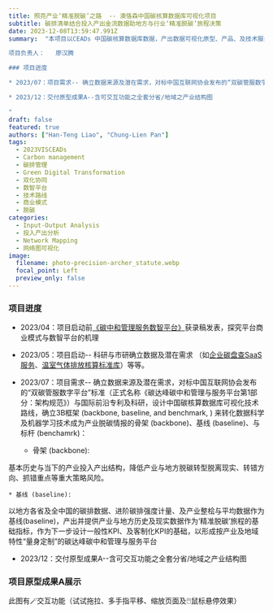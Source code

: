 ```yaml
---
title: 照亮产业‘精准脱碳’之路  -- 澳恪森中国碳核算数据库可视化项目
subtitle: 碳排清单结合投入产出金流数据助地方与行业‘精准脱碳’旅程决策
date: 2023-12-08T13:59:47.991Z
summary:  "本项目以CEADs 中国碳核算数据库数据，产出数据可视化原型、产品、及技术服务。

项目负责人：   廖汉腾

### 项目迸度

* 2023/07：项目需求-- 确立数据来源及潜在需求，对标中国互联网协会发布的“双碳管服数字平台”标准（正式名称《碳达峰碳中和管理与服务平台第1部分：架构规范》）与国际前沿专利及科研，设计中国碳核算数据库可视化技术路线，确立3B框架 (backbone, baseline, and benchmark, ) 来转化数据科学及机器学习技术成为产业脱碳情报的骨架 (backbone)、基线 (baseline)、与标杆 (benchamrk)：

* 2023/12：交付原型成果A--含可交互功能之全套分省/地域之产业结构图

"
draft: false
featured: true
authors: ["Han-Teng Liao", "Chung-Lien Pan"]
tags:
  - 2023VISCEADs
  - Carbon management
  - 碳排管理
  - Green Digital Transformation
  - 双化协同  
  - 数智平台
  - 技术路线
  - 商业模式
  - 脱碳
categories:
  - Input-Output Analysis
  - 投入产出分析
  - Network Mapping
  - 网络图可视化
image:
  filename: photo-precision-archer_statute.webp
  focal_point: Left
  preview_only: false
---
```



### 项目迸度

* 2023/04：项目启动前[《碳中和管理服务数智平台》](https://oxon8.netlify.app/post/2023-02-20-smart-digital-platforms-carbon-neutral-management-services/)获录稿发表，探究平台商业模式与数智平台的机理

* 2023/05：项目启动-- 科研与市研确立数据及潜在需求 （如[企业碳盘查SaaS服务](https://www.skyco2.com/ncem/index.html)、[温室气体排放核算标准库](https://www.skyco2.com/)）等等。

* 2023/07：项目需求-- 确立数据来源及潜在需求，对标中国互联网协会发布的“双碳管服数字平台”标准（正式名称《碳达峰碳中和管理与服务平台第1部分：架构规范》）与国际前沿专利及科研，设计中国碳核算数据库可视化技术路线，确立3B框架 (backbone, baseline, and benchmark, ) 来转化数据科学及机器学习技术成为产业脱碳情报的骨架 (backbone)、基线 (baseline)、与标杆 (benchamrk)：

    * 骨架 (backbone):

基本历史与当下的产业投入产出结构，降低产业与地方脱碳转型脱离现实、转错方向、抓错重点等重大策略风险。

    * 基线 (baseline):

以地方各省及全中国的碳排数据、进阶碳排强度计量、及产业整桧与平均数据作为基线(baseline)，产出并提供产业与地方历史及现实数据作为‘精准脱碳’旅程的基础指标，作为下一步设计一般性KPI、及客制化KPI的基础，以形成按产业及地域特性“量身定制”的碳达峰碳中和管理与服务平台

* 2023/12：交付原型成果A--含可交互功能之全套分省/地域之产业结构图


### 项目原型成果A展示

<style>
.info-vis {
    width: 100vw;
    height: 100vh;
}</style>


<div class="info-vis alert alert-success d-flex align-items-center" role="alert">
	<div class="text-success">此图有🪄交互功能（试试拖拉、多手指平移、缩放页面及🖱️鼠标悬停效果）</div>
	<!-- Info-vis Main Part-->
	<div class="row align-items-center" >
	<div class="col-10"  height="100vh" >
		<!-- Iframe Content -->
		<iframe id="iframeContent" height="100%" width="100%" style="border:none;"></iframe>
	</div>
		<div class="col-2 order-first"  height="100vh" style="background-color:lightgray;">
			<!-- Region Input -->
			<label for="RegionInput" class="form-label fs-3">地域</label>
			<input  value="" class="form-control" list="RegionOptions" id="RegionInput" placeholder="输选地方...">
			<datalist id="RegionOptions"><option data-id="BJ" name="北京 BJ" value="北京 BJ"><option data-id="TJ" name="天津 TJ" value="天津 TJ"><option data-id="HE" name="河北 HE" value="河北 HE"><option data-id="SX" name="山西 SX" value="山西 SX"><option data-id="NM" name="内蒙古 NM" value="内蒙古 NM"><option data-id="LN" name="辽宁 LN" value="辽宁 LN"><option data-id="JL" name="吉林 JL" value="吉林 JL"><option data-id="HL" name="黑龙江 HL" value="黑龙江 HL"><option data-id="SH" name="上海 SH" value="上海 SH"><option data-id="JS" name="江苏 JS" value="江苏 JS"><option data-id="ZJ" name="浙江 ZJ" value="浙江 ZJ"><option data-id="AH" name="安徽 AH" value="安徽 AH"><option data-id="FJ" name="福建 FJ" value="福建 FJ"><option data-id="JX" name="江西 JX" value="江西 JX"><option data-id="SD" name="山东 SD" value="山东 SD"><option data-id="HA" name="河南 HA" value="河南 HA"><option data-id="HB" name="湖北 HB" value="湖北 HB"><option data-id="HN" name="湖南 HN" value="湖南 HN"><option data-id="GD" name="广东 GD" value="广东 GD"><option data-id="GX" name="广西 GX" value="广西 GX"><option data-id="HI" name="海南 HI" value="海南 HI"><option data-id="CQ" name="重庆 CQ" value="重庆 CQ"><option data-id="SC" name="四川 SC" value="四川 SC"><option data-id="GZ" name="贵州 GZ" value="贵州 GZ"><option data-id="YN" name="云南 YN" value="云南 YN"><option data-id="XZ" name="西藏 XZ" value="西藏 XZ"><option data-id="SN" name="陕西 SN" value="陕西 SN"><option data-id="GS" name="甘肃 GS" value="甘肃 GS"><option data-id="QH" name="青海 QH" value="青海 QH"><option data-id="NX" name="宁夏 NX" value="宁夏 NX"><option data-id="XJ" name="新疆 XJ" value="新疆 XJ"></datalist>
			<!-- Year Input -->
			<label for="YearInput" class="form-label fs-3">时间</label>
			<input value="201" class="form-control" list="YearOptions" id="YearInput" placeholder="输选年度">
			<datalist id="YearOptions"><option value="2017new"><option value="2017"><option value="2015">	<option value="2012"></datalist>
			<!-- Button-->
			<button onclick="loadIframe()" type="button" class="btn btn-outline-primary">读取可视化页面</button><br/>
			<h8>选定地域及时间，读取产业投入产出关系结构，及其碳排强度及量。</h8>
			<figcaption class="alert alert-info">
				<cite>廖汉腾. (2023). 中国各省精准脱碳图谱：高碳排主要产业及其关系网. Oxford Roadmapping 澳恪森数智科技服务(广州)有限公司. <br/>注：此图将发表，在发表前请勿正式引用。</cite>
			</figcaption>
			<!-- Filename-->
			<div id='Filename'  class="alert alert-dark text-end fs-6"></div>
		</div>
	</div>
</div>

<!-- Custom javascript for loading Frame -->
<script>
    function updateDiv(inputID, formattedStringFilename){ 
        document.getElementById(inputID).innerHTML = formattedStringFilename ;
    } 
function loadIframe() {
  var inputReg = document.getElementById('RegionInput').value;  
  var listReg = document.getElementById('RegionOptions');
  var inputRegID = listReg.options.namedItem( inputReg ).getAttribute('data-id');  
  var inputYear = document.getElementById('YearInput').value;
  var iframe = document.getElementById('iframeContent');
  var indicator = '_R69_';
  var perc = 5;
  var locale = 'zh-hans';
  var formattedStringFilename = `./visualization/NetVis-${inputRegID}.${inputYear}-${indicator}.${perc}.${locale}.html`;
  updateDiv ('Filename', formattedStringFilename);
  iframe.src = formattedStringFilename;
}</script>


### 项目负责人
廖汉腾

---

### 关于澳恪森数智科技

澳恪森数智科技，简称Oxon8，全名为澳恪森数智科技服务（广州）有限公司，创新数智平台与绿色金融科技的设计，助组织与个人的双化协同发展及精准脱碳之旅。

![icon.webp](icon.webp)

澳恪森Oxon8为行业﹑智库﹑政府等提供基于专利分析﹑科学计量﹑知识图谱等等数据情报，合作开展集科技研发﹑科技服务﹑成果转化﹑系统集成﹑人才培养﹑等科技创新公共及商业服务，运用前瞻情报连结在地及全球网络。


